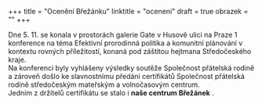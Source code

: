 +++
title = "Ocenění Břežánku"
linktitle = "oceneni"
draft = true
obrazek = ""
+++

Dne 5. 11. se konala v prostorách galerie Gate v Husově ulici na Praze 1 konference na téma Efektivní prorodinná politika a komunitní plánování v kontextu rovných příležitostí, konaná pod záštitou hejtmana Středočeského kraje.   
Na konferenci byly vyhlášeny výsledky soutěže Společnost přátelská rodině a zároveň došlo ke slavnostnímu předání certifikátů Společnost přátelská rodině středočeským mateřským a volnočasovým centrum.   
Jedním z držitelů certifikátu se stalo i **naše centrum Břežánek** .
